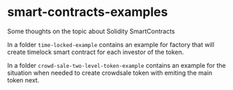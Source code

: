 # smart-contracts-examples
Some thoughts on the topic about Solidity SmartContracts

In a folder `time-locked-example` contains an example for factory that will create timelock smart contract for each investor of the token.

In a folder `crowd-sale-two-level-token-example` contains an example for the situation when needed to create crowdsale token with emiting the main token next.